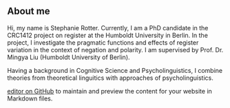 ## About me

Hi, my name is Stephanie Rotter. Currently, I am a PhD candidate in the CRC1412 project on register at the Humboldt University in Berlin. In the project, I investigate the pragmatic functions and effects of register variation in the context of negation and polarity. I am supervised by Prof. Dr. Mingya Liu (Humboldt University of Berlin).

Having a background in Cognitive Science and Psycholinguistics, I combine theories from theoretical linguitics with approaches of psycholinguistics.






[editor on GitHub](https://github.com/stephanierotter/stephanierotter.github.io/edit/main/README.md) to maintain and preview the content for your website in Markdown files.
